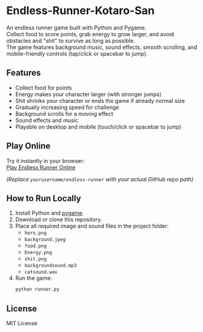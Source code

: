 # Endless-Runner-Kotaro-San

An endless runner game built with Python and Pygame.  
Collect food to score points, grab energy to grow larger, and avoid obstacles and "shit" to survive as long as possible.  
The game features background music, sound effects, smooth scrolling, and mobile-friendly controls (tap/click or spacebar to jump).

## Features

- Collect food for points
- Energy makes your character larger (with stronger jumps)
- Shit shrinks your character or ends the game if already normal size
- Gradually increasing speed for challenge
- Background scrolls for a moving effect
- Sound effects and music
- Playable on desktop and mobile (touch/click or spacebar to jump)

## Play Online

Try it instantly in your browser:  
[Play Endless Runner Online](https://pygbag.com/#?repo=https://github.com/kotarosan-0726/Endless-Runner-Kotaro-San)

*(Replace `yourusername/endless-runner` with your actual GitHub repo path)*

## How to Run Locally

1. Install Python and [pygame](https://www.pygame.org/wiki/GettingStarted).
2. Download or clone this repository.
3. Place all required image and sound files in the project folder:
    - `hero.png`
    - `background.jpeg`
    - `food.png`
    - `Energy.png`
    - `shit.png`
    - `backgroundsound.mp3`
    - `catsound.wav`
4. Run the game:
    ```bash
    python runner.py
    ```

## License

MIT License
